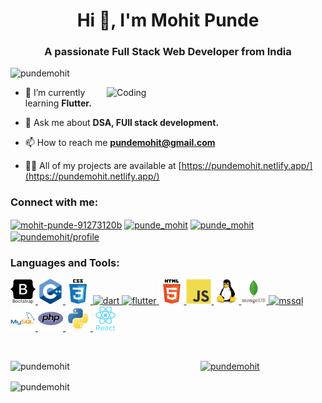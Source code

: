 <h1 align="center">Hi 👋, I'm Mohit Punde</h1>

<h3 align="center">A passionate Full Stack Web Developer from India</h3>
<p align="left"> <img src="https://komarev.com/ghpvc/?username=pundemohit&label=Profile%20views&color=0e75b6&style=flat" alt="pundemohit" /> </p>
<img align="right" alt="Coding" width="350" src="http://www.freecodecamp.online/image/f11.gif">

- 🌱 I’m currently learning **Flutter.**

- 💬 Ask me about **DSA, FUll stack development.**

- 📫 How to reach me **pundemohit@gmail.com**

- 👨‍💻 All of my projects are available at [https://pundemohit.netlify.app/](https://pundemohit.netlify.app/)

<h3 align="left">Connect with me:</h3>
<p align="left">
<a href="https://linkedin.com/in/mohit-punde-91273120b" target="blank"><img align="center" src="https://raw.githubusercontent.com/rahuldkjain/github-profile-readme-generator/master/src/images/icons/Social/linked-in-alt.svg" alt="mohit-punde-91273120b" height="30" width="40" /></a>
<a href="https://instagram.com/punde_mohit" target="blank"><img align="center" src="https://raw.githubusercontent.com/rahuldkjain/github-profile-readme-generator/master/src/images/icons/Social/instagram.svg" alt="punde_mohit" height="30" width="40" /></a>
<a href="https://www.leetcode.com/punde_mohit" target="blank"><img align="center" src="https://raw.githubusercontent.com/rahuldkjain/github-profile-readme-generator/master/src/images/icons/Social/leet-code.svg" alt="punde_mohit" height="30" width="40" /></a>
<a href="https://auth.geeksforgeeks.org/user/pundemohit/profile" target="blank"><img align="center" src="https://raw.githubusercontent.com/rahuldkjain/github-profile-readme-generator/master/src/images/icons/Social/geeks-for-geeks.svg" alt="pundemohit/profile" height="30" width="40" /></a>
</p>

<h3 align="left">Languages and Tools:</h3>
<p align="left"> <a href="https://getbootstrap.com" target="_blank" rel="noreferrer"> <img src="https://raw.githubusercontent.com/devicons/devicon/master/icons/bootstrap/bootstrap-plain-wordmark.svg" alt="bootstrap" width="40" height="40"/> </a> <a href="https://www.w3schools.com/cpp/" target="_blank" rel="noreferrer"> <img src="https://raw.githubusercontent.com/devicons/devicon/master/icons/cplusplus/cplusplus-original.svg" alt="cplusplus" width="40" height="40"/> </a> <a href="https://www.w3schools.com/css/" target="_blank" rel="noreferrer"> <img src="https://raw.githubusercontent.com/devicons/devicon/master/icons/css3/css3-original-wordmark.svg" alt="css3" width="40" height="40"/> </a> <a href="https://dart.dev" target="_blank" rel="noreferrer"> <img src="https://www.vectorlogo.zone/logos/dartlang/dartlang-icon.svg" alt="dart" width="40" height="40"/> </a> <a href="https://flutter.dev" target="_blank" rel="noreferrer"> <img src="https://www.vectorlogo.zone/logos/flutterio/flutterio-icon.svg" alt="flutter" width="40" height="40"/> </a> <a href="https://www.w3.org/html/" target="_blank" rel="noreferrer"> <img src="https://raw.githubusercontent.com/devicons/devicon/master/icons/html5/html5-original-wordmark.svg" alt="html5" width="40" height="40"/> </a> <a href="https://developer.mozilla.org/en-US/docs/Web/JavaScript" target="_blank" rel="noreferrer"> <img src="https://raw.githubusercontent.com/devicons/devicon/master/icons/javascript/javascript-original.svg" alt="javascript" width="40" height="40"/> </a> <a href="https://www.linux.org/" target="_blank" rel="noreferrer"> <img src="https://raw.githubusercontent.com/devicons/devicon/master/icons/linux/linux-original.svg" alt="linux" width="40" height="40"/> </a> <a href="https://www.mongodb.com/" target="_blank" rel="noreferrer"> <img src="https://raw.githubusercontent.com/devicons/devicon/master/icons/mongodb/mongodb-original-wordmark.svg" alt="mongodb" width="40" height="40"/> </a> <a href="https://www.microsoft.com/en-us/sql-server" target="_blank" rel="noreferrer"> <img src="https://www.svgrepo.com/show/303229/microsoft-sql-server-logo.svg" alt="mssql" width="40" height="40"/> </a> <a href="https://www.mysql.com/" target="_blank" rel="noreferrer"> <img src="https://raw.githubusercontent.com/devicons/devicon/master/icons/mysql/mysql-original-wordmark.svg" alt="mysql" width="40" height="40"/> </a> <a href="https://www.php.net" target="_blank" rel="noreferrer"> <img src="https://raw.githubusercontent.com/devicons/devicon/master/icons/php/php-original.svg" alt="php" width="40" height="40"/> </a> <a href="https://www.python.org" target="_blank" rel="noreferrer"> <img src="https://raw.githubusercontent.com/devicons/devicon/master/icons/python/python-original.svg" alt="python" width="40" height="40"/> </a> <a href="https://reactjs.org/" target="_blank" rel="noreferrer"> <img src="https://raw.githubusercontent.com/devicons/devicon/master/icons/react/react-original-wordmark.svg" alt="react" width="40" height="40"/> </a> </p>
<br>

<p>&nbsp;<img align="left" src="https://github-readme-stats.vercel.app/api?username=pundemohit&show_icons=true&locale=en" width="300" alt="pundemohit"/><a href="https://github.com/ryo-ma/github-profile-trophy"><img width="500" height="130" src="https://github-profile-trophy.vercel.app/?username=pundemohit" alt="pundemohit" /></a> </p>

<p><img align="center" src="https://github-readme-streak-stats.herokuapp.com/?user=pundemohit&" alt="pundemohit" /></p>

